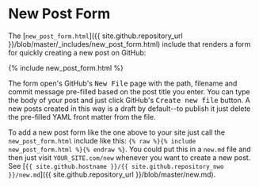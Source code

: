 New Post Form
=============

The [`new_post_form.html`]({{ site.github.repository_url }}/blob/master/_includes/new_post_form.html) include that renders a form
for quickly creating a new post on GitHub:

{% include new_post_form.html %}

The form open's GitHub's <samp>New File</samp> page with the path, filename and commit message pre-filled based on the post title you enter.
You can type the body of your post and just click GitHub's <kbd>Create new file</kbd> button. A new posts created in this way
is a draft by default--to publish it just delete the pre-filled YAML front matter from the file.

To add a new post form like the one above to your site just call the `new_post_form.html` include like this:
`{% raw %}{% include new_post_form.html %}{% endraw %}`. You could put this in a `new.md` file and then just visit
`YOUR_SITE.com/new` whenever you want to create a new post. See
[`{{ site.github.hostname }}/{{ site.github.repository_nwo }}/new.md`]({{ site.github.repository_url }}/blob/master/new.md).
